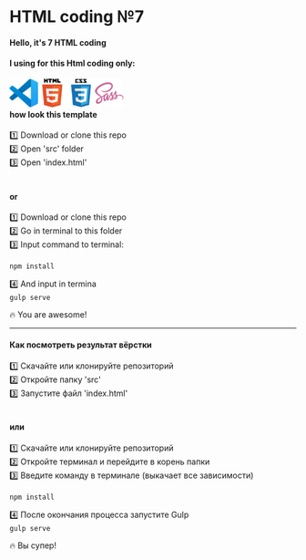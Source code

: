 # HTML coding №7


#### Hello, it's 7 HTML coding


#### I using for this Html coding only: 
<img align="left" alt="Visual Studio Code" width="50px" src="https://raw.githubusercontent.com/github/explore/80688e429a7d4ef2fca1e82350fe8e3517d3494d/topics/visual-studio-code/visual-studio-code.png" />
<img align="left" alt="HTML5" width="50px" src="https://raw.githubusercontent.com/github/explore/80688e429a7d4ef2fca1e82350fe8e3517d3494d/topics/html/html.png" />
<img align="left" alt="CSS3" width="50px" src="https://raw.githubusercontent.com/github/explore/80688e429a7d4ef2fca1e82350fe8e3517d3494d/topics/css/css.png" />
<img align="left" alt="Sass" width="50px" src="https://raw.githubusercontent.com/github/explore/80688e429a7d4ef2fca1e82350fe8e3517d3494d/topics/sass/sass.png" />

<br>
<br>

#### how look this template

1️⃣ Download or clone this repo <br>
2️⃣ Open 'src' folder<br>
3️⃣ Open 'index.html'<br>
<br>

#### or

1️⃣ Download or clone this repo<br>
2️⃣ Go in terminal to this folder<br>
3️⃣ Input command to terminal: <br>

`npm install`

4️⃣ And input in termina<br>
`gulp serve`

🔥 You are awesome!

***


#### Как посмотреть результат вёрстки 

1️⃣ Скачайте или клонируйте репозиторий<br>
2️⃣ Откройте папку 'src'<br>
3️⃣ Запустите файл 'index.html'<br>
<br>

#### или

1️⃣ Скачайте или клонируйте репозиторий<br>
2️⃣ Откройте терминал и перейдите в корень папки<br>
3️⃣ Введите команду в терминале (выкачает все зависимости)  <br>

`npm install`

4️⃣ После окончания процесса запустите Gulp<br>
`gulp serve`

🔥 Вы супер!

